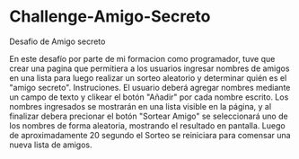 # Challenge-Amigo-Secreto
Desafio de Amigo secreto 

En este desafío por parte de mi formacion como programador, tuve que crear una pagina que permitiera a los usuarios ingresar nombres de amigos en una lista para luego realizar un sorteo aleatorio y determinar quién es el "amigo secreto".
Instruciones.
El usuario deberá agregar nombres mediante un campo de texto y clikear el botón "Añadir" por cada nombre escrito. 
Los nombres ingresados se mostrarán en una lista visible en la página, y al finalizar debera precionar el botón "Sortear Amigo" se seleccionará uno de los nombres de forma aleatoria, mostrando el resultado en pantalla.
Luego de aproximadamente 20 segundo el Sorteo se reiniciara para comensar una nueva lista de amigos. 




